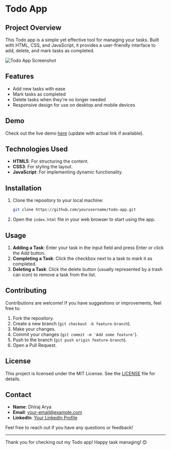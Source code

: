 # Todo App

## Project Overview

This Todo app is a simple yet effective tool for managing your tasks. Built with HTML, CSS, and JavaScript, it provides a user-friendly interface to add, delete, and mark tasks as completed.

![Todo App Screenshot](screenshot.png)

## Features

- Add new tasks with ease
- Mark tasks as completed
- Delete tasks when they're no longer needed
- Responsive design for use on desktop and mobile devices

## Demo

Check out the live demo [here](#) (update with actual link if available).

## Technologies Used

- **HTML5**: For structuring the content.
- **CSS3**: For styling the layout.
- **JavaScript**: For implementing dynamic functionality.

## Installation

1. Clone the repository to your local machine:

    ```bash
    git clone https://github.com/yourusername/todo-app.git
    ```

2. Open the `index.html` file in your web browser to start using the app.

## Usage

1. **Adding a Task**: Enter your task in the input field and press Enter or click the Add button.
2. **Completing a Task**: Click the checkbox next to a task to mark it as completed.
3. **Deleting a Task**: Click the delete button (usually represented by a trash can icon) to remove a task from the list.

## Contributing

Contributions are welcome! If you have suggestions or improvements, feel free to:

1. Fork the repository.
2. Create a new branch (`git checkout -b feature-branch`).
3. Make your changes.
4. Commit your changes (`git commit -m 'Add some feature'`).
5. Push to the branch (`git push origin feature-branch`).
6. Open a Pull Request.

## License

This project is licensed under the MIT License. See the [LICENSE](LICENSE) file for details.

## Contact

- **Name**: Dhiraj Arya
- **Email**: your-email@example.com
- **LinkedIn**: [Your LinkedIn Profile](https://www.linkedin.com/in/yourprofile/)

Feel free to reach out if you have any questions or feedback!

---

Thank you for checking out my Todo app! Happy task managing! 😊
